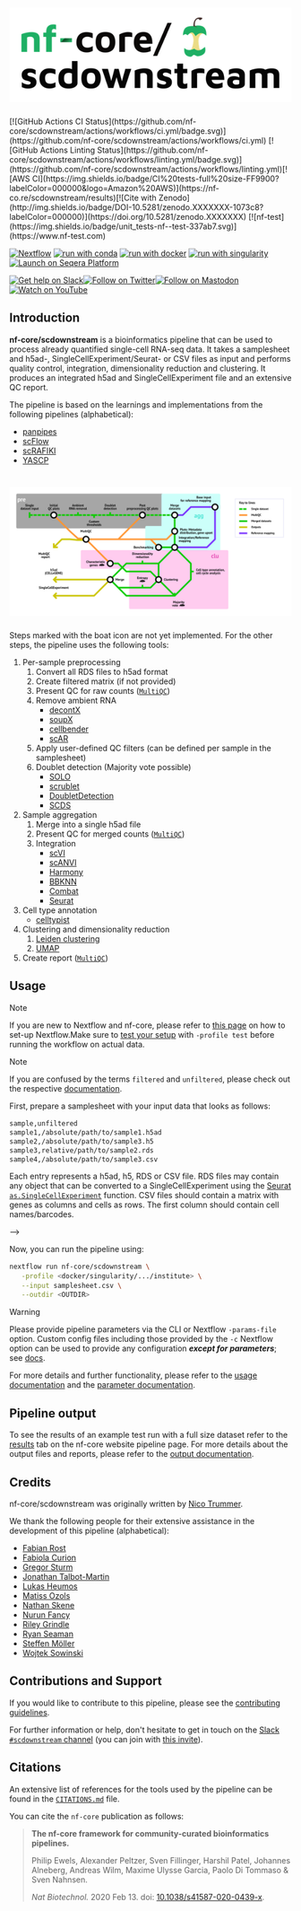 <h1>
  <picture>
    <source media="(prefers-color-scheme: dark)" srcset="docs/images/nf-core-scdownstream_logo_dark.png">
    <img alt="nf-core/scdownstream" src="docs/images/nf-core-scdownstream_logo_light.png">
  </picture>
</h1>[![GitHub Actions CI Status](https://github.com/nf-core/scdownstream/actions/workflows/ci.yml/badge.svg)](https://github.com/nf-core/scdownstream/actions/workflows/ci.yml)
[![GitHub Actions Linting Status](https://github.com/nf-core/scdownstream/actions/workflows/linting.yml/badge.svg)](https://github.com/nf-core/scdownstream/actions/workflows/linting.yml)[![AWS CI](https://img.shields.io/badge/CI%20tests-full%20size-FF9900?labelColor=000000&logo=Amazon%20AWS)](https://nf-co.re/scdownstream/results)[![Cite with Zenodo](http://img.shields.io/badge/DOI-10.5281/zenodo.XXXXXXX-1073c8?labelColor=000000)](https://doi.org/10.5281/zenodo.XXXXXXX)
[![nf-test](https://img.shields.io/badge/unit_tests-nf--test-337ab7.svg)](https://www.nf-test.com)

[![Nextflow](https://img.shields.io/badge/nextflow%20DSL2-%E2%89%A524.04.2-23aa62.svg)](https://www.nextflow.io/)
[![run with conda](http://img.shields.io/badge/run%20with-conda-3EB049?labelColor=000000&logo=anaconda)](https://docs.conda.io/en/latest/)
[![run with docker](https://img.shields.io/badge/run%20with-docker-0db7ed?labelColor=000000&logo=docker)](https://www.docker.com/)
[![run with singularity](https://img.shields.io/badge/run%20with-singularity-1d355c.svg?labelColor=000000)](https://sylabs.io/docs/)
[![Launch on Seqera Platform](https://img.shields.io/badge/Launch%20%F0%9F%9A%80-Seqera%20Platform-%234256e7)](https://cloud.seqera.io/launch?pipeline=https://github.com/nf-core/scdownstream)

[![Get help on Slack](http://img.shields.io/badge/slack-nf--core%20%23scdownstream-4A154B?labelColor=000000&logo=slack)](https://nfcore.slack.com/channels/scdownstream)[![Follow on Twitter](http://img.shields.io/badge/twitter-%40nf__core-1DA1F2?labelColor=000000&logo=twitter)](https://twitter.com/nf_core)[![Follow on Mastodon](https://img.shields.io/badge/mastodon-nf__core-6364ff?labelColor=FFFFFF&logo=mastodon)](https://mstdn.science/@nf_core)[![Watch on YouTube](http://img.shields.io/badge/youtube-nf--core-FF0000?labelColor=000000&logo=youtube)](https://www.youtube.com/c/nf-core)

## Introduction
**nf-core/scdownstream** is a bioinformatics pipeline that can be used to process already quantified single-cell RNA-seq data. It takes a samplesheet and h5ad-, SingleCellExperiment/Seurat- or CSV files as input and performs quality control, integration, dimensionality reduction and clustering. It produces an integrated h5ad and SingleCellExperiment file and an extensive QC report.

The pipeline is based on the learnings and implementations from the following pipelines (alphabetical):

- [panpipes](https://github.com/DendrouLab/panpipes)
- [scFlow](https://combiz.github.io/scFlow/)
- [scRAFIKI](https://github.com/Mye-InfoBank/scRAFIKI)
- [YASCP](https://github.com/wtsi-hgi/yascp)

# ![nf-core/scdownstream](docs/images/metromap.png)

Steps marked with the boat icon are not yet implemented. For the other steps, the pipeline uses the following tools:

1. Per-sample preprocessing
   1. Convert all RDS files to h5ad format
   2. Create filtered matrix (if not provided)
   3. Present QC for raw counts ([`MultiQC`](http://multiqc.info/))
   4. Remove ambient RNA
      - [decontX](https://bioconductor.org/packages/release/bioc/html/decontX.html)
      - [soupX](https://cran.r-project.org/web/packages/SoupX/readme/README.html)
      - [cellbender](https://cellbender.readthedocs.io/en/latest/)
      - [scAR](https://docs.scvi-tools.org/en/stable/user_guide/models/scar.html)
   5. Apply user-defined QC filters (can be defined per sample in the samplesheet)
   6. Doublet detection (Majority vote possible)
      - [SOLO](https://docs.scvi-tools.org/en/stable/user_guide/models/solo.html)
      - [scrublet](https://scanpy.readthedocs.io/en/stable/api/generated/scanpy.pp.scrublet.html)
      - [DoubletDetection](https://doubletdetection.readthedocs.io/en/v2.5.2/doubletdetection.doubletdetection.html)
      - [SCDS](https://bioconductor.org/packages/devel/bioc/vignettes/scds/inst/doc/scds.html)
2. Sample aggregation
   1. Merge into a single h5ad file
   2. Present QC for merged counts ([`MultiQC`](http://multiqc.info/))
   3. Integration
      - [scVI](https://docs.scvi-tools.org/en/stable/user_guide/models/scvi.html)
      - [scANVI](https://docs.scvi-tools.org/en/stable/user_guide/models/scanvi.html)
      - [Harmony](https://portals.broadinstitute.org/harmony/articles/quickstart.html)
      - [BBKNN](https://github.com/Teichlab/bbknn)
      - [Combat](https://scanpy.readthedocs.io/en/latest/api/generated/scanpy.pp.combat.html)
      - [Seurat](https://satijalab.org/seurat/articles/integration_introduction)
3. Cell type annotation
   - [celltypist](https://www.celltypist.org/)
4. Clustering and dimensionality reduction
   1. [Leiden clustering](https://scanpy.readthedocs.io/en/stable/generated/scanpy.tl.leiden.html)
   2. [UMAP](https://scanpy.readthedocs.io/en/stable/generated/scanpy.tl.umap.html)
5. Create report ([`MultiQC`](http://multiqc.info/))

## Usage

> [!NOTE]
> If you are new to Nextflow and nf-core, please refer to [this page](https://nf-co.re/docs/usage/installation) on how to set-up Nextflow.Make sure to [test your setup](https://nf-co.re/docs/usage/introduction#how-to-run-a-pipeline) with `-profile test` before running the workflow on actual data.

> [!NOTE]
> If you are confused by the terms `filtered` and `unfiltered`, please check out the respective [documentation](https://nf-co.re/scdownstream/dev/docs/usage/#filtered-and-unfiltered-matrices).

First, prepare a samplesheet with your input data that looks as follows:

```csv title="samplesheet.csv"
sample,unfiltered
sample1,/absolute/path/to/sample1.h5ad
sample2,/absolute/path/to/sample3.h5
sample3,relative/path/to/sample2.rds
sample4,/absolute/path/to/sample3.csv
```

Each entry represents a h5ad, h5, RDS or CSV file. RDS files may contain any object that can be converted to a SingleCellExperiment using the [Seurat `as.SingleCellExperiment`](https://satijalab.org/seurat/reference/as.singlecellexperiment) function.
CSV files should contain a matrix with genes as columns and cells as rows. The first column should contain cell names/barcodes.

-->

Now, you can run the pipeline using:

```bash
nextflow run nf-core/scdownstream \
   -profile <docker/singularity/.../institute> \
   --input samplesheet.csv \
   --outdir <OUTDIR>
```

> [!WARNING]
> Please provide pipeline parameters via the CLI or Nextflow `-params-file` option. Custom config files including those provided by the `-c` Nextflow option can be used to provide any configuration _**except for parameters**_; see [docs](https://nf-co.re/docs/usage/getting_started/configuration#custom-configuration-files).

For more details and further functionality, please refer to the [usage documentation](https://nf-co.re/scdownstream/usage) and the [parameter documentation](https://nf-co.re/scdownstream/parameters).

## Pipeline output

To see the results of an example test run with a full size dataset refer to the [results](https://nf-co.re/scdownstream/results) tab on the nf-core website pipeline page.
For more details about the output files and reports, please refer to the
[output documentation](https://nf-co.re/scdownstream/output).

## Credits

nf-core/scdownstream was originally written by [Nico Trummer](https://github.com/nictru).

We thank the following people for their extensive assistance in the development of this pipeline (alphabetical):

- [Fabian Rost](https://github.com/fbnrst)
- [Fabiola Curion](https://github.com/bio-la)
- [Gregor Sturm](https://github.com/grst)
- [Jonathan Talbot-Martin](https://github.com/jtalbotmartin)
- [Lukas Heumos](https://github.com/zethson)
- [Matiss Ozols](https://github.com/maxozo)
- [Nathan Skene](https://github.com/NathanSkene)
- [Nurun Fancy](https://github.com/nfancy)
- [Riley Grindle](https://github.com/Riley-Grindle)
- [Ryan Seaman](https://github.com/RPSeaman)
- [Steffen Möller](https://github.com/smoe)
- [Wojtek Sowinski](https://github.com/WojtekSowinski)

## Contributions and Support

If you would like to contribute to this pipeline, please see the [contributing guidelines](.github/CONTRIBUTING.md).

For further information or help, don't hesitate to get in touch on the [Slack `#scdownstream` channel](https://nfcore.slack.com/channels/scdownstream) (you can join with [this invite](https://nf-co.re/join/slack)).

## Citations

<!-- TODO nf-core: Add citation for pipeline after first release. Uncomment lines below and update Zenodo doi and badge at the top of this file. -->
<!-- If you use nf-core/scdownstream for your analysis, please cite it using the following doi: [10.5281/zenodo.XXXXXX](https://doi.org/10.5281/zenodo.XXXXXX) --><!-- TODO nf-core: Add bibliography of tools and data used in your pipeline -->

An extensive list of references for the tools used by the pipeline can be found in the [`CITATIONS.md`](CITATIONS.md) file.

You can cite the `nf-core` publication as follows:

> **The nf-core framework for community-curated bioinformatics pipelines.**
>
> Philip Ewels, Alexander Peltzer, Sven Fillinger, Harshil Patel, Johannes Alneberg, Andreas Wilm, Maxime Ulysse Garcia, Paolo Di Tommaso & Sven Nahnsen.
>
> _Nat Biotechnol._ 2020 Feb 13. doi: [10.1038/s41587-020-0439-x](https://dx.doi.org/10.1038/s41587-020-0439-x).
